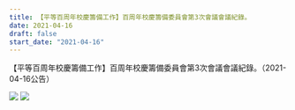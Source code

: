 ```yaml
---
title: 【平等百周年校慶籌備工作】百周年校慶籌備委員會第3次會議會議紀錄。
date: 2021-04-16
draft: false
start_date: "2021-04-16"
---
```


【平等百周年校慶籌備工作】百周年校慶籌備委員會第3次會議會議紀錄。（2021-04-16公告）

![](https://i.imgur.com/O0KiHeT.jpg)
![](https://i.imgur.com/hBKCmzm.jpg)